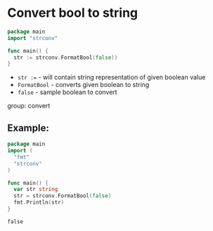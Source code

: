 # Convert bool to string

```go
package main
import "strconv"

func main() {
  str := strconv.FormatBool(false))
}
```

- `str :=` - will contain string representation of given boolean value
- `FormatBool` - converts given boolean to string
- `false` - sample boolean to convert

group: convert

## Example: 
```go
package main
import (
  "fmt"
  "strconv"
)

func main() {
  var str string
  str = strconv.FormatBool(false)
  fmt.Println(str)
}
```
```
false

```

